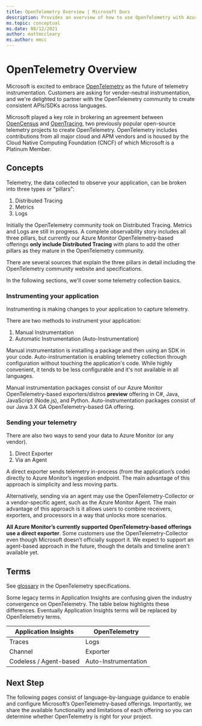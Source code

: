 ```yaml
---
title: OpenTelemetry Overview | Microsoft Docs
description: Provides an overview of how to use OpenTelemetry with Azure Monitor
ms.topic: conceptual
ms.date: 08/12/2021
author: mattmccleary
ms.author: mmcc
---
```


# OpenTelemetry Overview

Microsoft is excited to embrace [OpenTelemetry](https://opentelemetry.io/) as the future of telemetry instrumentation. Customers are asking for vender-neutral instrumentation, and we're delighted to partner with the OpenTelemetry community to create consistent APIs/SDKs across languages.

Microsoft played a key role in brokering an agreement between [OpenCensus](https://opencensus.io/) and [OpenTracing](https://opentracing.io/), two previously popular open-source telemetry projects to create OpenTelemetry. OpenTelemetry includes contributions from all major cloud and APM vendors and is housed by the Cloud Native Computing Foundation (CNCF) of which Microsoft is a Platinum Member.

## Concepts

Telemetry, the data collected to observe your application, can be broken into three types or "pillars":
1.	Distributed Tracing
2.	Metrics
3.	Logs

Initially the OpenTelemetry community took on Distributed Tracing. Metrics and Logs are still in progress. A complete observability story includes all three pillars, but currently our Azure Monitor OpenTelemetry-based offerings **only include Distributed Tracing** with plans to add the other pillars as they mature in the OpenTelemetry community.

There are several sources that explain the three pillars in detail including the OpenTelemetry community website and specifications.

In the following sections, we'll cover some telemetry collection basics.

### Instrumenting your application

Instrumenting is making changes to your application to capture telemetry.

There are two methods to instrument your application:
1.	Manual Instrumentation
2.	Automatic Instrumentation (Auto-Instrumentation)

Manual instrumentation is installing a package and then using an SDK in your code. Auto-instrumentation is enabling telemetry collection through configuration without touching the application's code. While highly convenient, it tends to be less configurable and it's not available in all languages.

Manual instrumentation packages consist of our Azure Monitor OpenTelemetry-based exporters/distros **preview** offering in C#, Java, JavaScript (Node.js), and Python. Auto-instrumentation packages consist of our Java 3.X GA OpenTelemetry-based GA offering.

### Sending your telemetry

There are also two ways to send your data to Azure Monitor (or any vendor).
1. Direct Exporter
2. Via an Agent

A direct exporter sends telemetry in-process (from the application’s code) directly to Azure Monitor’s ingestion endpoint. The main advantage of this approach is simplicity and less moving parts.

Alternatively, sending via an agent may use the OpenTelemetry-Collector or a vendor-specific agent, such as the Azure Monitor Agent. The main advantage of this approach is it allows users to combine receivers, exporters, and processors in a way that unlocks more scenarios.

**All Azure Monitor’s currently supported OpenTelemetry-based offerings use a direct exporter**. Some customers use the OpenTelemetry-Collector even though Microsoft doesn’t officially support it. We expect to support an agent-based approach in the future, though the details and timeline aren't available yet.

## Terms

See [glossary](https://github.com/open-telemetry/opentelemetry-specification/blob/main/specification/glossary.md) in the OpenTelemetry specifications.

Some legacy terms in Application Insights are confusing given the industry convergence on OpenTelemetry. The table below highlights these differences. Eventually Application Insights terms will be replaced by OpenTelemetry terms.

Application Insights | OpenTelemetry
------ | ------
Traces   | Logs
Channel   | Exporter  
Codeless / Agent-based   | Auto-Instrumentation

## Next Step

The following pages consist of language-by-language guidance to enable and configure Microsoft’s OpenTelemetry-based offerings. Importantly, we share the available functionality and limitations of each offering so you can determine whether OpenTelemetry is right for your project.
